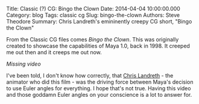 Title: Classic (?) CG: Bingo the Clown
Date: 2014-04-04 10:00:00.000
Category: blog
Tags: classic cg
Slug: bingo-the-clown
Authors: Steve Theodore
Summary: Chris Landreth's emininently creepy CG short, "Bingo the Clown"

From the Classic CG files comes _Bingo the Clown_. This was originally created to showcase the capabilities of Maya 1.0, back in 1998. It creeped me out then and it creeps me out now.  

*Missing video*

  
I've been told, I don't know how correctly, that [Chris Landreth](http://chrislandreth.com/) \- the animator who did this film - was the driving force between Maya's decision to use Euler angles for everything. I hope that's not true. Having this video and those goddamn Euler angles on your conscience is a lot to answer for.

